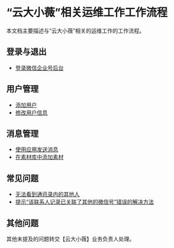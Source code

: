 # “云大小薇”相关运维工作工作流程
本文档主要描述与“云大小薇”相关的运维工作的工作流程。

## 登录与退出
- [登录微信企业号后台](login.md)

## 用户管理

- [添加用户](add-user.md)
- [修改用户信息](modify-user-info.md)

## 消息管理

- [使用应用发送消息](send-message.md)
- [在素材库中添加素材](add-message.md)


## 常见问题

- [无法看到通讯录内的其他人](wufa-kandao-tongxunlu-qitaren.md)
- [提示“该联系人记录已关联了其他的微信号”错误的解决方法](yi-guan-lian-qi-ta-wei-xin-hao.md)

## 其他问题

其他未提及的问题转交【云大小薇】业务负责人处理。